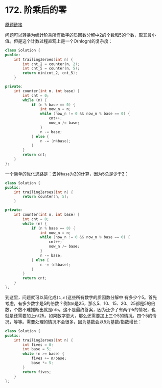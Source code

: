 # 172. 阶乘后的零

[原题链接](https://leetcode-cn.com/problems/factorial-trailing-zeroes/)

问题可以转换为统计阶乘所有数字的质因数分解中2的个数和5的个数，取其最小值。但是这个计数过程直观上是一个O(nlogn)的复杂度：

```cpp
class Solution {
public:
    int trailingZeroes(int n) {
        int cnt_2 = counter(n, 2);
        int cnt_5 = counter(n, 5);
        return min(cnt_2, cnt_5);
    }

private:
    int counter(int n, int base) {
        int cnt = 0;
        while (n) {
            if (n % base == 0) {
                int now_n = n;
                while (now_n != 0 && now_n % base == 0) {
                    cnt++;
                    now_n /= base;
                }
                n -= base;
            } else {
                n -= (n%base);
            }
        }
        return cnt;
    }
};
```

一个简单的优化思路是：去掉`base`为2的计算，因为5总是少于2：

```cpp
class Solution {
public:
    int trailingZeroes(int n) {
        return counter(n, 5);
    }

private:
    int counter(int n, int base) {
        int cnt = 0;
        while (n) {
            if (n % base == 0) {
                int now_n = n;
                while (now_n != 0 && now_n % base == 0) {
                    cnt++;
                    now_n /= base;
                }
                n -= base;
            } else {
                n -= (n%base);
            }
        }
        return cnt;
    }
};
```

到这里，问题就可以简化成`[1,n]`这些所有数字的质因数分解中 有多少个5。首先考虑，有多少数字是5的倍数？例如n是25，那么5、10、15、20、25都是5的倍数，个数不难推断出就是n/5。这不是最终答案，因为还少了有两个5的情况，也就是还需要加上n/25。如果数字更大，那么还需要加上三个5的情况，四个5的情况，等等。需要处理的情况不会很多，因为基数会以5为基数/指数增长：

```cpp
class Solution {
public:
    int trailingZeroes(int n) {
        int fives = 0;
        int base = 5;
        while (n >= base) {
            fives += n/base;
            base *= 5;
        }
        return fives;
    }
};
```